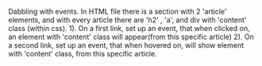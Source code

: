 Dabbling with events.
In HTML file there is a section with 2 'article' elements, and with every article there are 'h2' , 'a', and div with 'content' class (within css).
1). On a first link, set up an event, that when clicked on, an element with 'content' class will appear(from this specific article)
2). On a second link, set up an event, that when hovered on, will show element with 'content' class, from this specific article.